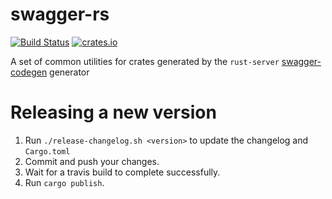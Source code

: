 # swagger-rs

[![Build Status](https://travis-ci.org/Metaswitch/swagger-rs.svg?branch=master)](https://travis-ci.org/Metaswitch/swagger-rs)
[![crates.io](https://img.shields.io/crates/v/swagger.svg)](https://crates.io/crates/swagger)

A set of common utilities for crates generated by the `rust-server` [swagger-codegen](https://github.com/swagger-api/swagger-codegen) generator

# Releasing a new version

1. Run `./release-changelog.sh <version>` to update the changelog and `Cargo.toml`
2. Commit and push your changes.
3. Wait for a travis build to complete successfully.
4. Run `cargo publish`.
